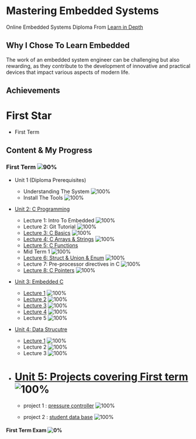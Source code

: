 # Mastering Embedded Systems

Online Embedded Systems Diploma From [Learn in Depth](https://www.learn-in-depth.com)

## Why I Chose To Learn Embedded

 The work of an embedded system engineer can be challenging but also rewarding, as they contribute to the development of innovative and practical devices that impact various aspects of modern life.



## Achievements

# First Star

- First Term
  
## Content & My Progress

### First Term ![90%](https://progress-bar.dev/90?title=InProgress)

- Unit 1 (Diploma Prerequisites)
  - Understanding The System ![100%](https://progress-bar.dev/100)
  - Install The Tools ![100%](https://progress-bar.dev/100)
- [Unit 2: C Programming](https://github.com/ALIREDA5/Mastering-Embedded-Systems/tree/main/First%20Term/Unit%202)
  - Lecture 1: Intro To Embedded ![100%](https://progress-bar.dev/100)
  - Lecture 2: Git Tutorial ![100%](https://progress-bar.dev/100)
  - [Lecture 3: C Basics](https://github.com/ALIREDA5/Mastering-Embedded-Systems/tree/main/First%20Term/Unit%202/c%20Bacics) ![100%](https://progress-bar.dev/100)
  - [Lecture 4: C Arrays & Strings](https://github.com/ALIREDA5/Mastering-Embedded-Systems/tree/main/First%20Term/Unit%202/C%20Array%20%26%20String) ![100%](https://progress-bar.dev/100)
  - [Lecture 5: C Functions](https://github.com/ALIREDA5/Mastering-Embedded-Systems/tree/main/First%20Term/Unit%202/Functions)
  - Mid Term 1 ![100%](https://progress-bar.dev/100)
  - [Lecture 6: Struct & Union & Enum](https://github.com/ALIREDA5/Mastering-Embedded-Systems/tree/main/First%20Term/Unit%202/C%20Structures_Unions_Enums) ![100%](https://progress-bar.dev/100)
  - Lecture 7: Pre-processor directives in C ![100%](https://progress-bar.dev/100)
  - [Lecture 8: C Pointers](https://github.com/ALIREDA5/Mastering-Embedded-Systems/tree/main/First%20Term/Unit%202/Pointers) ![100%](https://progress-bar.dev/100)
- [Unit 3: Embedded C](https://github.com/ALIREDA5/Mastering-Embedded-Systems/tree/main/First%20Term/Unit%203)
  - [Lecture 1](https://github.com/ALIREDA5/Mastering-Embedded-Systems/tree/main/First%20Term/Unit%203/embedded_c1) ![100%](https://progress-bar.dev/100)
  - [Lecture 2](https://github.com/ALIREDA5/Mastering-Embedded-Systems/tree/main/First%20Term/Unit%203/embedded_c2) ![100%](https://progress-bar.dev/100)
  - [Lecture 3](https://github.com/ALIREDA5/Mastering-Embedded-Systems/tree/main/First%20Term/Unit%203/embedded_c3) ![100%](https://progress-bar.dev/100)
  - [Lecture 4](https://github.com/ALIREDA5/Mastering-Embedded-Systems/tree/main/First%20Term/Unit%203/embedded_c4) ![100%](https://progress-bar.dev/100)
  - Lecture 5 ![100%](https://progress-bar.dev/100)
- [Unit 4: Data Strucutre](https://github.com/ALIREDA5/Mastering-Embedded-Systems/tree/main/First%20Term/Unit%204)
  - [Lecture 1](https://github.com/ALIREDA5/Mastering-Embedded-Systems/tree/main/First%20Term/Unit%204) ![100%](https://progress-bar.dev/100)
  - Lecture 2 ![100%](https://progress-bar.dev/100)
  - Lecture 3 ![100%](https://progress-bar.dev/100)
- # [Unit 5: Projects covering First term](https://github.com/ALIREDA5/Mastering-Embedded-Systems/tree/main/First%20Term/Unit%205) ![100%](https://progress-bar.dev/100)

  - project 1 : [pressure controller](https://github.com/ALIREDA5/Mastering-Embedded-Systems/tree/main/First%20Term/Unit%205/Project1(pressure%20controller)) ![100%](https://progress-bar.dev/100)

  - project 2 : [student data base](https://github.com/ALIREDA5/Mastering-Embedded-Systems/tree/main/First%20Term/Unit%205/Project2%20(student%20data%20base)) ![100%](https://progress-bar.dev/100)

#### First Term Exam ![0%](https://progress-bar.dev/0)


